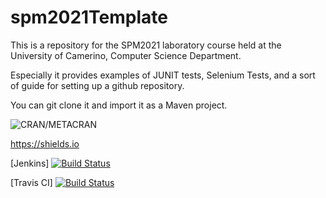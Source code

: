 # spm2021Template

This is a repository for the SPM2021 laboratory course held at the University of Camerino, Computer Science Department.

Especially it provides examples of JUNIT tests, Selenium Tests, and a sort of guide for setting up a github repository.

You can git clone it and import it as a Maven project.

![CRAN/METACRAN](https://img.shields.io/cran/l/devtools.svg)

https://shields.io

[Jenkins]
[![Build Status](http://proslabtest.unicam.it/jenkins/buildStatus/icon?job=SPM2021)](http://proslabtest.unicam.it/jenkins/job/SPM2021/)

[Travis CI]
[![Build Status](https://travis-ci.org/FabrizioFornari/SPM2021.svg?branch=main)](https://travis-ci.org/FabrizioFornari/SPM2021)

